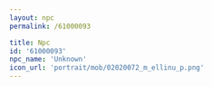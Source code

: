 ```yaml
---
layout: npc
permalink: /61000093

title: Npc
id: '61000093'
npc_name: 'Unknown'
icon_url: 'portrait/mob/02020072_m_ellinu_p.png'
---
```

